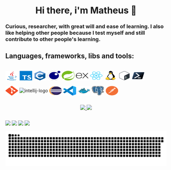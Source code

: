 <h1 align="center"> Hi there, i'm Matheus 👋</h1>
<h3>Curious, researcher, with great will and ease of learning. I also like helping other people because I test myself and still contribute to other people's learning.</h3>

<h2>Languages, frameworks, libs and tools: </h2>
<div style="display: inline_block"><br>
  <img href="https://www.java.com/" target="_blank" align="center" alt="java-logo" height="30" width="40" src="https://raw.githubusercontent.com/devicons/devicon/master/icons/java/java-original.svg">
  <img href="https://www.typescriptlang.org/" target="_blank" align="center" alt="ts-logo" height="30" width="40" src="https://raw.githubusercontent.com/devicons/devicon/master/icons/typescript/typescript-plain.svg">
  <img href="https://en.wikipedia.org/wiki/C_(programming_language)" target="_blank" align="center" alt="c-logo" height="30" width="40" src="https://raw.githubusercontent.com/devicons/devicon/master/icons/c/c-original.svg">
  <img href="https://www.lua.org/" target="_blank" align="center" alt="lua-logo" height="30" width="40" src="https://raw.githubusercontent.com/devicons/devicon/master/icons/lua/lua-original.svg">
  <img href="https://spring.io/projects/spring-boot" target="_blank" align="center" alt="spring-logo" height="30" width="40" src="https://raw.githubusercontent.com/devicons/devicon/master/icons/spring/spring-original.svg">
  <img href="https://expressjs.com/" target="_blank" align="center" alt="express-logo" height="30" width="40" src="https://raw.githubusercontent.com/devicons/devicon/master/icons/express/express-original.svg">
  <img href="https://reactjs.org/" target="_blank" align="center" alt="react-logo" height="30" width="40" src="https://raw.githubusercontent.com/devicons/devicon/master/icons/react/react-original.svg">
  <img href="https://learn.microsoft.com/en-us/windows/wsl/about" target="_blank" align="center" alt="linux-logo" height="30" width="40" src="https://raw.githubusercontent.com/devicons/devicon/master/icons/linux/linux-original.svg">
  <img href="https://zsh.sourceforge.io/Doc/Release/Introduction.html#Introduction" target="_blank" align="center" alt="shell-script-logo" height="30" width="40" src="https://raw.githubusercontent.com/devicons/devicon/master/icons/bash/bash-original.svg">
    <img href="https://docs.microsoft.com/en-us/powershell/" target="_blank" align="center" alt="pwsh-logo" height="30" width="40" src="https://github.com/devicons/devicon/blob/develop/icons/powershell/powershell-original.svg">
  
  <!-- tools -->
  <div style="display: inline_block"><br>
  <img href="https://git-scm.com/" target="_blank" align="center" alt="git-logo" height="30" width="40" src="https://raw.githubusercontent.com/devicons/devicon/master/icons/git/git-original.svg">
  <img href="https://www.jetbrains.com/idea/" target="_blank" align="center" alt="intellij-logo" height="40" width="42" src="https://dashboard.snapcraft.io/site_media/appmedia/2017/11/icon_CE_256_2Qe5uEl.png">
  <img href="https://www.eclipse.org/ide/" target="_blank" align="center" alt="eclipse-logo" height="30" width="40" src="https://github.com/devicons/devicon/blob/develop/icons/eclipse/eclipse-original.svg">
  <img href="https://code.visualstudio.com/" target="_blank" align="center" alt="vscode-logo" height="30" width="40" src="https://raw.githubusercontent.com/devicons/devicon/master/icons/vscode/vscode-original.svg">
  <img href="https://www.docker.com/" target="_blank" align="center" alt="docker-logo" height="30" width="40" src="https://raw.githubusercontent.com/devicons/devicon/master/icons/docker/docker-original.svg">
  <img href="https://www.postgresql.org/" target="_blank" align="center" alt="psql-logo" height="30" width="40" src="https://raw.githubusercontent.com/devicons/devicon/master/icons/postgresql/postgresql-original.svg">
    <img href="https://www.postman.com/" target="_blank" align="center" alt="postman-logo" height="30" width="40" src="https://github.com/devicons/devicon/blob/develop/icons/postman/postman-original.svg">
</div>
  
    
</div>

##

<div align="center">
  <a href="https://github.com/mathstylish">
  <img height="180em" src="https://github-readme-stats.vercel.app/api?username=mathstylish&show_icons=true&theme=tokyonight&include_all_commits=true&count_private=true"/>
  <img height="180em" src="https://github-readme-stats.vercel.app/api/top-langs/?username=mathstylish&layout=compact&langs_count=7&theme=tokyonight"/>
  </a>
</div>

##
  
<div>
  <a href = "mailto:matheus.hpp135@gmail.com"><img src="https://img.shields.io/badge/Gmail-D14836?style=for-the-badge&logo=gmail&logoColor=white" target="_blank"></a>
  <a href="https://www.linkedin.com/in/matheus3t" target="_blank"><img src="https://img.shields.io/badge/-LinkedIn-%230077B5?style=for-the-badge&logo=linkedin&logoColor=white"   target="_blank"></a>
  <a href="https://discord.gg/JF6crhSH" target="_blank"><img src="https://img.shields.io/badge/Discord-7289DA?style=for-the-badge&logo=discord&logoColor=white" target="_blank"></a>
  <a href="https://instagram.com/math.stylish" target="_blank"><img src="https://img.shields.io/badge/-Instagram-%23E4405F?style=for-the-badge&logo=instagram&logoColor=white" target="_blank"></a>
 
![Snake animation](https://github.com/mathstylish/mathstylish/blob/output/github-contribution-grid-snake.svg)
</div>
